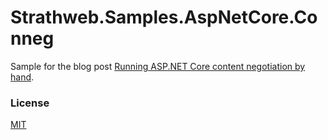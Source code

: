 # Strathweb.Samples.AspNetCore.Conneg

Sample for the blog post [Running ASP.NET Core content negotiation by hand](https://www.strathweb.com/2018/09/running-asp-net-core-content-negotiation-by-hand/).

### License

[MIT](https://github.com/filipw/Strathweb.Samples.AspNetCore.Conneg/blob/master/LICENSE)
